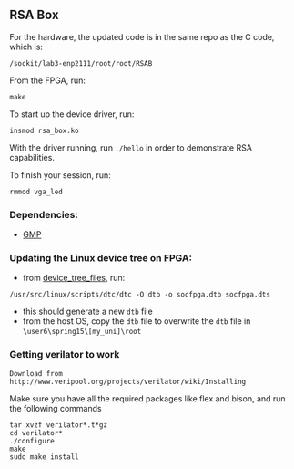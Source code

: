 ## RSA Box

For the hardware, the updated code is in the same repo as the C code, which is:

```
/sockit/lab3-enp2111/root/root/RSAB
```

From the FPGA, run:
```
make
``` 

To start up the device driver, run:
```
insmod rsa_box.ko
```

With the driver running, run `./hello` in order to demonstrate RSA capabilities.

To finish your session, run:
```
rmmod vga_led
```

### Dependencies:
 * [GMP](https://gmplib.org/)

### Updating the Linux device tree on FPGA:
* from [device_tree_files](https://github.com/ohEmily/RSA_accelerator/tree/master/device_tree_files), run:
```
/usr/src/linux/scripts/dtc/dtc -O dtb -o socfpga.dtb socfpga.dts
```
 * this should generate a new `dtb` file
 * from the host OS, copy the `dtb` file to overwrite the `dtb` file in `\user6\spring15\[my_uni]\root`

### Getting verilator to work
```
Download from http://www.veripool.org/projects/verilator/wiki/Installing
```
Make sure you have all the required packages like flex and bison, and run the following commands
```
tar xvzf verilator*.t*gz
cd verilator*
./configure
make
sudo make install
```

